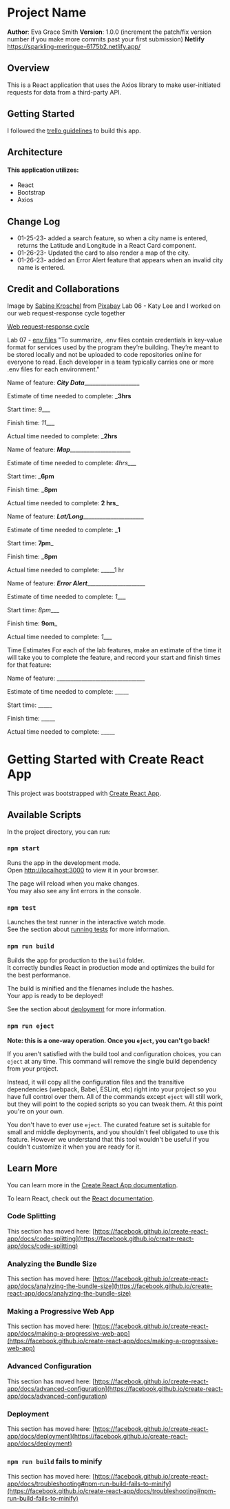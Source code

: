 # Project Name

**Author**: Eva Grace Smith
**Version**: 1.0.0 (increment the patch/fix version number if you make more commits past your first submission)
**Netlify** https://sparkling-meringue-6175b2.netlify.app/

## Overview
 This is a React application that uses the Axios library to make user-initiated requests for data from a third-party API.

## Getting Started
<!-- What are the steps that a user must take in order to build this app on their own machine and get it running? -->
I followed the [trello guidelines](https://trello.com/b/Ajj9Cbac/module-2-city-explorer) to build this app.

## Architecture
<!-- Provide a detailed description of the application design. What technologies (languages, libraries, etc) you're using, and any other relevant design information. -->
#### This application utilizes:
* React
* Bootstrap
* Axios

## Change Log
<!-- Use this area to document the iterative changes made to your application as each feature is successfully implemented. Use time stamps. Here's an example:

01-01-2001 4:59pm - Application now has a fully-functional express server, with a GET route for the location resource. -->
* 01-25-23- added a search feature, so when a city name is entered,        returns the Latitude and Longitude in a React Card component.
* 01-26-23- Updated the card to also render a map of the city.
* 01-26-23- added an Error Alert feature that appears when an invalid city name is entered. 


## Credit and Collaborations
<!-- Give credit (and a link) to other people or resources that helped you build this application. -->

Image by <a href="https://pixabay.com/users/pixaline-1569622/?utm_source=link-attribution&amp;utm_medium=referral&amp;utm_campaign=image&amp;utm_content=2168868">Sabine Kroschel</a> from <a href="https://pixabay.com//?utm_source=link-attribution&amp;utm_medium=referral&amp;utm_campaign=image&amp;utm_content=2168868">Pixabay</a>
Lab 06 - Katy Lee and I worked on our web request-response cycle together

[Web request-response cycle](./img/WRRC.png)

Lab 07 -
[env files](https://blog.bitsrc.io/a-gentle-introduction-to-env-files-9ad424cc5ff4?gi=a943229a4181)
"To summarize, .env files contain credentials in key-value format for services used by the program they’re building. They’re meant to be stored locally and not be uploaded to code repositories online for everyone to read. Each developer in a team typically carries one or more .env files for each environment."





Name of feature: _____City Data_________________________

Estimate of time needed to complete: ___3hrs__

Start time: _9____

Finish time: _11____

Actual time needed to complete: ___2hrs__

Name of feature: _____Map___________________________

Estimate of time needed to complete: _4hrs____

Start time: ___6pm__

Finish time: ___8pm__

Actual time needed to complete: __2 hrs___

Name of feature: _____Lat/Long___________________________

Estimate of time needed to complete: ___1__

Start time: __7pm___

Finish time: ___8pm__

Actual time needed to complete: _____1 hr

Name of feature: _____Error Alert__________________________

Estimate of time needed to complete: _1____

Start time: _8pm____

Finish time: __9om___

Actual time needed to complete: _1____


Time Estimates
For each of the lab features, make an estimate of the time it will take you to complete the feature, and record your start and finish times for that feature:

Name of feature: ________________________________

Estimate of time needed to complete: _____

Start time: _____

Finish time: _____

Actual time needed to complete: _____













# Getting Started with Create React App

This project was bootstrapped with [Create React App](https://github.com/facebook/create-react-app).

## Available Scripts

In the project directory, you can run:

### `npm start`

Runs the app in the development mode.\
Open [http://localhost:3000](http://localhost:3000) to view it in your browser.

The page will reload when you make changes.\
You may also see any lint errors in the console.

### `npm test`

Launches the test runner in the interactive watch mode.\
See the section about [running tests](https://facebook.github.io/create-react-app/docs/running-tests) for more information.

### `npm run build`

Builds the app for production to the `build` folder.\
It correctly bundles React in production mode and optimizes the build for the best performance.

The build is minified and the filenames include the hashes.\
Your app is ready to be deployed!

See the section about [deployment](https://facebook.github.io/create-react-app/docs/deployment) for more information.

### `npm run eject`

**Note: this is a one-way operation. Once you `eject`, you can't go back!**

If you aren't satisfied with the build tool and configuration choices, you can `eject` at any time. This command will remove the single build dependency from your project.

Instead, it will copy all the configuration files and the transitive dependencies (webpack, Babel, ESLint, etc) right into your project so you have full control over them. All of the commands except `eject` will still work, but they will point to the copied scripts so you can tweak them. At this point you're on your own.

You don't have to ever use `eject`. The curated feature set is suitable for small and middle deployments, and you shouldn't feel obligated to use this feature. However we understand that this tool wouldn't be useful if you couldn't customize it when you are ready for it.

## Learn More

You can learn more in the [Create React App documentation](https://facebook.github.io/create-react-app/docs/getting-started).

To learn React, check out the [React documentation](https://reactjs.org/).

### Code Splitting

This section has moved here: [https://facebook.github.io/create-react-app/docs/code-splitting](https://facebook.github.io/create-react-app/docs/code-splitting)

### Analyzing the Bundle Size

This section has moved here: [https://facebook.github.io/create-react-app/docs/analyzing-the-bundle-size](https://facebook.github.io/create-react-app/docs/analyzing-the-bundle-size)

### Making a Progressive Web App

This section has moved here: [https://facebook.github.io/create-react-app/docs/making-a-progressive-web-app](https://facebook.github.io/create-react-app/docs/making-a-progressive-web-app)

### Advanced Configuration

This section has moved here: [https://facebook.github.io/create-react-app/docs/advanced-configuration](https://facebook.github.io/create-react-app/docs/advanced-configuration)

### Deployment

This section has moved here: [https://facebook.github.io/create-react-app/docs/deployment](https://facebook.github.io/create-react-app/docs/deployment)

### `npm run build` fails to minify

This section has moved here: [https://facebook.github.io/create-react-app/docs/troubleshooting#npm-run-build-fails-to-minify](https://facebook.github.io/create-react-app/docs/troubleshooting#npm-run-build-fails-to-minify)
